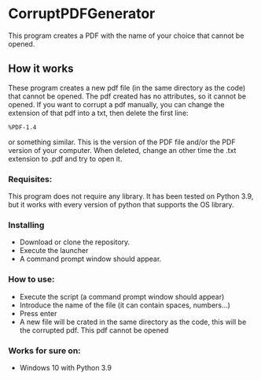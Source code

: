 # CorruptPDFGenerator
This program creates a PDF with the name of your choice that cannot be opened.

## How it works

These program creates a new pdf file (in the same directory as the code) that cannot be opened. The pdf created has no attributes, so it cannot be opened. If you want to corrupt a pdf manually, you can change the extension of that pdf into a txt, then delete the first line:
```
%PDF-1.4
```
or something similar. This is the version of the PDF file and/or the PDF version of your computer. When deleted, change an other time the .txt extension to .pdf and try to open it.
### Requisites:

This program does not require any library. It has been tested on Python 3.9, but it works with every version of python that supports the OS library.

### Installing

- Download or clone the repository.
- Execute the launcher
- A command prompt window should appear.

### How to use:
- Execute the script (a command prompt window should appear)
- Introduce the name of the file (it can contain spaces, numbers...)
- Press enter
- A new file will be crated in the same directory as the code, this will be the corrupted pdf. This pdf cannot be opened 

### Works for sure on:

- Windows 10 with Python 3.9
